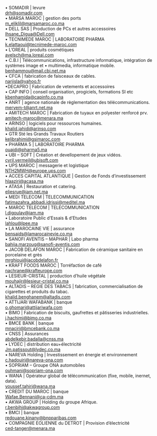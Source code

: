• SOMADIR | levure  
[drh@somadir.com](mailto:drh@somadir.com)  
• MARSA MAROC | gestion des ports  
[m_eliklil@marsamaroc.co.ma](mailto:m_eliklil@marsamaroc.co.ma)  
• DELL SAS | Production de PCs et autres accessoires  
[Ihsane_Digua@Dell.com](mailto:Ihsane_Digua@Dell.com)  
• TECNIMEDE MAROC | LABORATOIRE PHARMA  
[k.elattaoui@tecnimede-maroc.com](mailto:k.elattaoui@tecnimede-maroc.com)  
• L’OREAL | produits cosmétiques  
[avelsch@ma.loreal.com](mailto:avelsch@ma.loreal.com)  
• C.B.I | Télécommunications, infrastructure informatique, intégration de systèmes image et • multimedia, informatique mobile.  
[benhammou@mail.cbi.net.ma](mailto:benhammou@mail.cbi.net.ma)  
• CFCA | fabrication de faisceaux de cables.  
[narjisla@yahoo.fr](mailto:narjisla@yahoo.fr)  
•DECAPRO | Fabrication de vetements et accessoires  
• CAP INFO | conseil organisation, progiciels, formations SI etc  
[kbenhamida@capinfo.co.ma](mailto:kbenhamida@capinfo.co.ma)  
• ANRT | agence nationale de règlementation des télécommunications.  
[meryem-t@anrt.net.ma](mailto:meryem-t@anrt.net.ma)  
• AMITECH MAROC | Fabrication de tuyaux en polyester renforcé prv.  
[amitech-maroc@menara.ma](mailto:amitech-maroc@menara.ma)  
• ARINSO | logiciels pour ressources humaines.  
[khalid.jahidi@arinso.com](mailto:khalid.jahidi@arinso.com)  
• GTR Sté les Grands Travaux Routiers  
[kelibrahimi@gsimaroc.com](mailto:kelibrahimi@gsimaroc.com)  
• PHARMA 5 | LABORATOIRE PHARMA  
[ouajdi@pharma5.ma](mailto:ouajdi@pharma5.ma)  
• UBI – SOFT | Création et devellopement de jeux vidéos.  
[cyril.vermeil@ubisoft.com](mailto:cyril.vermeil@ubisoft.com)  
• UPS MAROC | messagerie et logistique  
[NTH2MWH@europe.ups.com](mailto:NTH2MWH@europe.ups.com)  
• ACCES CAPITAL ATLANTIQUE | Gestion de Fonds d’investissement  
[hlaaziri@acasa.ma](mailto:hlaaziri@acasa.ma)  
• ATASA | Restauration et catering.  
[eliesrue@iam.net.ma](mailto:eliesrue@iam.net.ma)  
• MEDI TELECOM | TELECOMMUNICATION  
[fatimazahra_abbadi.idrissi@meditel.ma](mailto:fatimazahra_abbadi.idrissi@meditel.ma)  
• MAROC TELECOM | TELECOMMUNICATION  
[l.digoulay@iam.ma](mailto:l.digoulay@iam.ma)  
• Laboratoire Public d’Essais & d’Etudes  
[lahlou@lpee.ma](mailto:lahlou@lpee.ma)  
• LA MAROCAINE VIE | assurance  
[bensaids@lamarocainevie.co.ma](mailto:bensaids@lamarocainevie.co.ma)  
• SANOFI AVENTIS – MAPHAR | Labo pharma  
[bahija.marzoug@sanofi-aventis.com](mailto:bahija.marzoug@sanofi-aventis.com)  
• JACOB DELAFON MAROC | Fabrication de céramique sanitaire en porcelaine et grès  
[mrghioui@jacobdelafon.fr](mailto:mrghioui@jacobdelafon.fr)  
• KRAFT FOODS MAROC | Torréfaction de café  
[nachrane@krafteurope.com](mailto:nachrane@krafteurope.com)  
• LESIEUR-CRISTAL | production d’huile végétale  
[mouhajir@lesieur-cristal.co.ma](mailto:mouhajir@lesieur-cristal.co.ma)  
• ALTADIS – REGIE DES TABACS | fabrication, commercialisation de cigarettes et produits du tabac.  
[khalid.benghanem@altadis.com](mailto:khalid.benghanem@altadis.com)  
• ATTIJARI WAFABANK | banque  
[o.ghomari@attijariwafa.com](mailto:o.ghomari@attijariwafa.com)  
• BIMO | Fabrication de biscuits, gaufrettes et pâtisseries industrielles.  
[j.hachimi@bimo.co.ma](mailto:j.hachimi@bimo.co.ma)  
• BMCE BANK | banque  
[mnaciri@bmcebank.co.ma](mailto:mnaciri@bmcebank.co.ma)  
• CNSS | Assurances  
[abdelkebir.badalla@cnss.ma](mailto:abdelkebir.badalla@cnss.ma)  
• LYDEC | distribution eau+électricité  
[Jm.patissout@lydec.co.ma](mailto:Jm.patissout@lydec.co.ma)  
• NAREVA Holding | Investissement en énergie et environnement  
[c.hadouiri@nareva-ona.com](mailto:c.hadouiri@nareva-ona.com)  
• SOPRIAM – Groupe ONA automobiles  
[ouhmani@sopriam-ona.com](mailto:ouhmani@sopriam-ona.com)  
• WANA | Opérateur global de télécommunication (fixe, mobile, inernet, data).  
[youssef.tahiri@wana.ma](mailto:youssef.tahiri@wana.ma)  
• CREDIT DU MAROC | banque  
[Wafae.Bennani@ca-cdm.ma](mailto:Wafae.Bennani@ca-cdm.ma)  
• AKWA GROUP | Holding du groupe Afrique.  
[r.benbihi@akwagroup.com](mailto:r.benbihi@akwagroup.com)  
• BMCI | banque  
[redouane.kinany@bnpparibas.com](mailto:redouane.kinany@bnpparibas.com)  
• COMPAGNIE EOLIENNE du DETROT | Provision d’électricité  
[ced-tanger@menara.ma](mailto:ced-tanger@menara.ma)